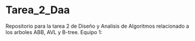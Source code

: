 # Tarea_2_Daa
Repositorio para la tarea 2 de Diseño y Analisis de Algoritmos relacionado a los arboles ABB, AVL y B-tree.
Equipo 1:

